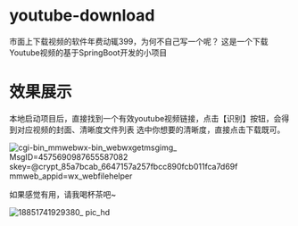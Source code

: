 # youtube-download
市面上下载视频的软件年费动辄399，为何不自己写一个呢？
这是一个下载Youtube视频的基于SpringBoot开发的小项目
# 效果展示
本地启动项目后，直接找到一个有效youtube视频链接，点击【识别】按钮，会得到对应视频的封面、清晰度文件列表
选中你想要的清晰度，直接点击下载既可。

![_cgi-bin_mmwebwx-bin_webwxgetmsgimg__ MsgID=4575690987655587082 skey=@crypt_85a7bcab_6647157a257fbcc890fcb011fca7d69f mmweb_appid=wx_webfilehelper](https://github.com/user-attachments/assets/7fb1b414-706b-4823-9efe-218a8e2818f3)

如果感觉有用，请我喝杯茶吧~

![18851741929380_ pic_hd](https://github.com/user-attachments/assets/a64adebe-6fa4-4d71-876e-de867e86263a)
